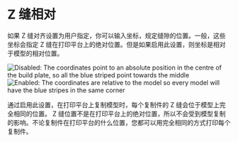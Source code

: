 Z 缝相对
====
如果 Z 缝对齐设置为用户指定，你可以输入坐标，规定缝隙的位置。一般，这些坐标会指定 Z 缝在打印平台上的绝对位置。但是如果启用此设置，则坐标是相对于模型的相对位置。

![Disabled: The coordinates point to an absolute position in the centre of the build plate, so all the blue striped point towards the middle](../images/z_seam_relative_disabled.png)
![Enabled: The coordinates are relative to the model so every model will have the blue stripes in the same corner](../images/z_seam_relative_enabled.png)

通过启用此设置，在打印平台上复制模型时，每个复制件的 Z 缝会位于模型上完全相同的位置。 Z 缝位置不是在打印平台上的绝对位置，所以不会受到模型复制的影响。不论复制件在打印平台的什么位置，您都可以用完全相同的方式打印每个复制件。